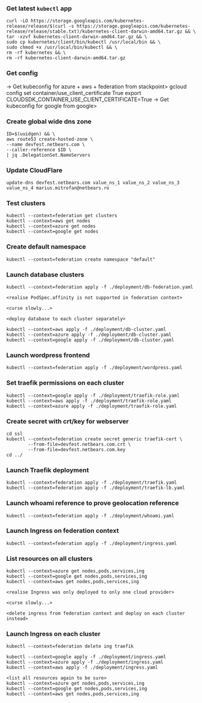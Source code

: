 ### Get latest `kubectl` app

```
curl -LO https://storage.googleapis.com/kubernetes-release/release/$(curl -s https://storage.googleapis.com/kubernetes-release/release/stable.txt)/kubernetes-client-darwin-amd64.tar.gz && \
tar -xzvf kubernetes-client-darwin-amd64.tar.gz && \
sudo cp kubernetes/client/bin/kubectl /usr/local/bin && \
sudo chmod +x /usr/local/bin/kubectl && \
rm -rf kubernetes && \
rm -rf kubernetes-client-darwin-amd64.tar.gz
```

### Get config

-> Get kubeconfig for azure + aws + federation from stackpoint>
gcloud config set container/use_client_certificate True
export CLOUDSDK_CONTAINER_USE_CLIENT_CERTIFICATE=True
-> Get kubeconfig for google from google>



### Create global wide dns zone

```
ID=$(uuidgen) && \
aws route53 create-hosted-zone \
--name devfest.netbears.com \
--caller-reference $ID \
| jq .DelegationSet.NameServers
```

### Update CloudFlare

```
update-dns devfest.netbears.com value_ns_1 value_ns_2 value_ns_3 value_ns_4 marius.mitrofan@netbears.ro
```

### Test clusters

```
kubectl --context=federation get clusters
kubectl --context=aws get nodes
kubectl --context=azure get nodes
kubectl --context=google get nodes
```

### Create default namespace

```
kubectl --context=federation create namespace "default"
```

### Launch database clusters

```
kubectl --context=federation apply -f ./deployment/db-federation.yaml

<realise PodSpec.affinity is not supported in federation context>

<curse slowly...>

<deploy database to each cluster separately>

kubectl --context=aws apply -f ./deployment/db-cluster.yaml
kubectl --context=azure apply -f ./deployment/db-cluster.yaml
kubectl --context=google apply -f ./deployment/db-cluster.yaml
```

### Launch wordpress frontend

```
kubectl --context=federation apply -f ./deployment/wordpress.yaml
```

### Set traefik permissions on each cluster

```
kubectl --context=google apply -f ./deployment/traefik-role.yaml
kubectl --context=aws apply -f ./deployment/traefik-role.yaml
kubectl --context=azure apply -f ./deployment/traefik-role.yaml
```

### Create secret with crt/key for webserver

```
cd ssl
kubectl --context=federation create secret generic traefik-cert \
        --from-file=devfest.netbears.com.crt \
        --from-file=devfest.netbears.com.key
cd ../
```

### Launch Traefik deployment


```
kubectl --context=federation apply -f ./deployment/traefik.yaml
kubectl --context=federation apply -f ./deployment/traefik-lb.yaml
```

### Launch whoami reference to prove geolocation reference

```
kubectl --context=federation apply -f ./deployment/whoami.yaml
```

### Launch Ingress on federation context

```
kubectl --context=federation apply -f ./deployment/ingress.yaml
```

### List resources on all clusters

```
kubectl --context=azure get nodes,pods,services,ing
kubectl --context=google get nodes,pods,services,ing
kubectl --context=aws get nodes,pods,services,ing
```

```
<realise Ingress was only deployed to only one cloud provider>

<curse slowly...>

<delete ingress from federation context and deploy on each cluster instead>
```

### Launch Ingress on each cluster

```
kubectl --context=federation delete ing traefik

kubectl --context=google apply -f ./deployment/ingress.yaml
kubectl --context=azure apply -f ./deployment/ingress.yaml
kubectl --context=aws apply -f ./deployment/ingress.yaml

<list all resources again to be sure>
kubectl --context=azure get nodes,pods,services,ing
kubectl --context=google get nodes,pods,services,ing
kubectl --context=aws get nodes,pods,services,ing
```
